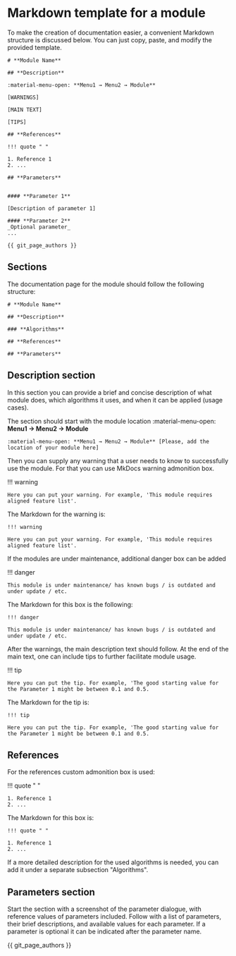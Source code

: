 # **Markdown template for a module**

To make the creation of documentation easier, a convenient Markdown structure is discussed below. You can just copy, paste, and modify the provided template.

[//]: # (TODO Make a downloadable vesrion)



    # **Module Name**

    ## **Description**

    :material-menu-open: **Menu1 → Menu2 → Module** 

    [WARNINGS]

    [MAIN TEXT]

    [TIPS]

    ## **References**

    !!! quote " "

    1. Reference 1
    2. ...

    ## **Parameters**


    #### **Parameter 1**

    [Description of parameter 1]

    #### **Parameter 2**
    _Optional parameter_
    ...

    {{ git_page_authors }}

## **Sections**

The documentation page for the module should follow the following structure:

    # **Module Name**

    ## **Description**

    ### **Algorithms**

    ## **References**

    ## **Parameters**

## **Description section**

In this section you can provide a brief and concise description of what module does, which algorithms it uses, and when it can be applied (usage cases).

The section should start with the module location :material-menu-open: **Menu1 → Menu2 → Module** 

    :material-menu-open: **Menu1 → Menu2 → Module** [Please, add the location of your module here]

Then you can supply any warning that a user needs to know to successfully use the module. For that you can use MkDocs warning admonition box.

!!! warning

    Here you can put your warning. For example, 'This module requires aligned feature list'.

The Markdown for the warning is:

    !!! warning

    Here you can put your warning. For example, 'This module requires aligned feature list'.

If the modules are under maintenance, additional danger box can be added 

!!! danger

    This module is under maintenance/ has known bugs / is outdated and under update / etc.

The Markdown for this box is the following:

    !!! danger

    This module is under maintenance/ has known bugs / is outdated and under update / etc.

After the warnings, the main description text should follow. At the end of the main text, one can include tips to further facilitate module usage.


!!! tip

    Here you can put the tip. For example, 'The good starting value for the Parameter 1 might be between 0.1 and 0.5.

The Markdown for the tip is:

    !!! tip

    Here you can put the tip. For example, 'The good starting value for the Parameter 1 might be between 0.1 and 0.5.

## **References**

For the references custom admonition box is used:

!!! quote " "

    1. Reference 1
    2. ...

The Markdown for this box is:

    !!! quote " "

    1. Reference 1
    2. ...

If a more detailed description for the used algorithms is needed, you can add it under a separate subsection "Algorithms".

## **Parameters section**

Start the section with a screenshot of the parameter dialogue, with reference values of parameters included.
Follow with a list of parameters, their brief descriptions, and available values for each parameter.
If a parameter is optional it can be indicated after the parameter name.


[//]: # (TODO Tips & warnings boxes - examples, bug or danger for maintained modules)
[//]: # (TODO )

{{ git_page_authors }}
